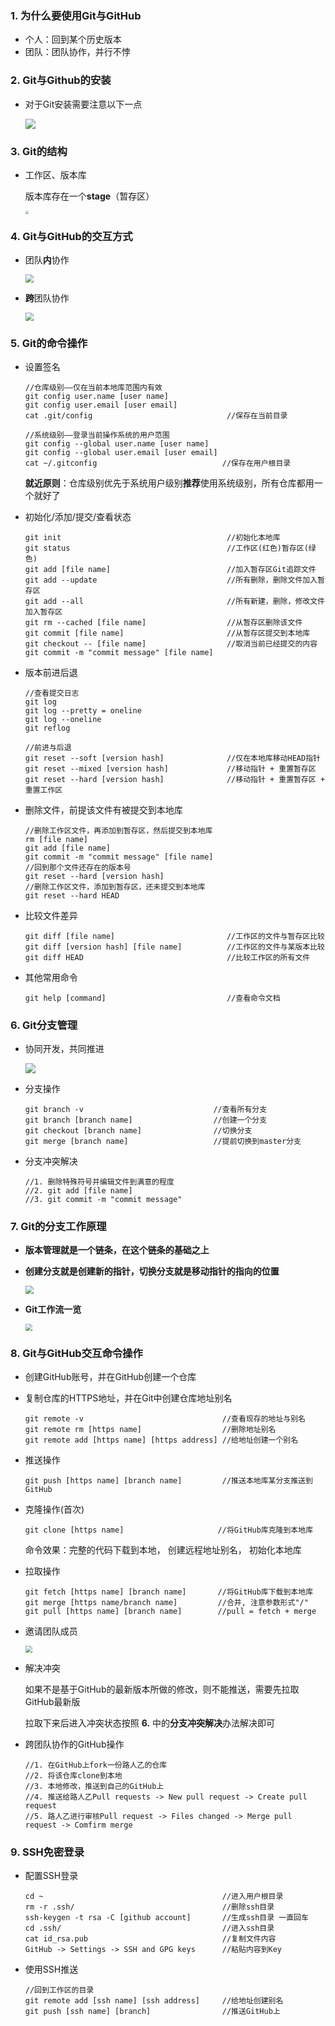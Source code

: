 ### 1. 为什么要使用Git与GitHub

- 个人：回到某个历史版本
- 团队：团队协作，并行不悖

### 2. Git与Github的安装

- 对于Git安装需要注意以下一点

  ![](https://github.com/CyS2020/Images/raw/master/%E5%AE%89%E8%A3%85Git%E9%80%89%E9%A1%B9.jpg)

### 3. Git的结构

- 工作区、版本库

  版本库存在一个**stage**（暂存区）

  <img src="https://github.com/CyS2020/Images/raw/master/Git%E7%BB%93%E6%9E%84.png" style="zoom:30%;" />

### 4. Git与GitHub的交互方式

- 团队**内**协作

  <img src="https://github.com/CyS2020/Images/raw/master/Git%E5%9B%A2%E9%98%9F%E5%86%85%E5%8D%8F%E4%BD%9C.jpg" style="zoom: 80%;" />

- **跨**团队协作

  <img src="https://github.com/CyS2020/Images/raw/master/Git%E8%B7%A8%E5%9B%A2%E9%98%9F%E5%8D%8F%E4%BD%9C.jpg" style="zoom: 80%;" />

### 5. Git的命令操作

- 设置签名

  ```
  //仓库级别——仅在当前本地库范围内有效
  git config user.name [user name]
  git config user.email [user email]
  cat .git/config                              //保存在当前目录
  ```

  ```
  //系统级别——登录当前操作系统的用户范围
  git config --global user.name [user name]
  git config --global user.email [user email]
  cat ~/.gitconfig                            //保存在用户根目录
  ```

  **就近原则**：仓库级别优先于系统用户级别**推荐**使用系统级别，所有仓库都用一个就好了

- 初始化/添加/提交/查看状态

  ```
  git init                                     //初始化本地库
  git status                                   //工作区(红色)暂存区(绿色)
  git add [file name]                          //加入暂存区Git追踪文件
  git add --update                             //所有删除，删除文件加入暂存区
  git add --all                                //所有新建，删除，修改文件加入暂存区
  git rm --cached [file name]                  //从暂存区删除该文件
  git commit [file name]                       //从暂存区提交到本地库
  git checkout -- [file name]                  //取消当前已经提交的内容
  git commit -m "commit message" [file name]
  ```
- 版本前进后退

  ```
  //查看提交日志
  git log
  git log --pretty = oneline
  git log --oneline
  git reflog				
  ```

  ```
  //前进与后退
  git reset --soft [version hash]              //仅在本地库移动HEAD指针
  git reset --mixed [version hash]             //移动指针 + 重置暂存区
  git reset --hard [version hash]              //移动指针 + 重置暂存区 + 重置工作区
  ```

- 删除文件，前提该文件有被提交到本地库

  ```
  //删除工作区文件，再添加到暂存区，然后提交到本地库
  rm [file name] 
  git add [file name]
  git commit -m "commit message" [file name]
  //回到那个文件还存在的版本号
  git reset --hard [version hash]
  //删除工作区文件，添加到暂存区，还未提交到本地库
  git reset --hard HEAD
  ```

- 比较文件差异

  ```
  git diff [file name]                         //工作区的文件与暂存区比较
  git diff [version hash] [file name]          //工作区的文件与某版本比较
  git diff HEAD                                //比较工作区的所有文件
  ```
- 其他常用命令

  ```
  git help [command]                           //查看命令文档
  ```

### 6. Git分支管理

- 协同开发，共同推进

  ![](https://github.com/CyS2020/Images/raw/master/Git%E5%A4%9A%E5%88%86%E6%94%AF%E5%8D%8F%E5%90%8C%E5%BC%80%E5%8F%91.jpg)

- 分支操作

  ```
  git branch -v                             //查看所有分支
  git branch [branch name]                  //创建一个分支
  git checkout [branch name]                //切换分支
  git merge [branch name]                   //提前切换到master分支
  ```

- 分支冲突解决

  ```
  //1. 删除特殊符号并编辑文件到满意的程度
  //2. git add [file name]
  //3. git commit -m "commit message"
  ```

### 7. Git的分支工作原理

- **版本管理就是一个链条，在这个链条的基础之上**

- **创建分支就是创建新的指针，切换分支就是移动指针的指向的位置**

  <img src="https://github.com/CyS2020/Images/raw/master/Git%E5%88%86%E6%94%AF%E5%B7%A5%E4%BD%9C%E5%8E%9F%E7%90%86.jpg" style="zoom:80%;" />

- **Git工作流一览**

    <img src="https://github.com/CyS2020/Images/raw/master/Git%E5%B7%A5%E4%BD%9C%E6%B5%81.png.jpg" style="zoom:67%;" />

### 8. Git与GitHub交互命令操作

- 创建GitHub账号，并在GitHub创建一个仓库

- 复制仓库的HTTPS地址，并在Git中创建仓库地址别名

  ```
  git remote -v                               //查看现存的地址与别名
  git remote rm [https name]                  //删除地址别名
  git remote add [https name] [https address] //给地址创建一个别名
  ```

- 推送操作

  ```
  git push [https name] [branch name]         //推送本地库某分支推送到GitHub
  ```

- 克隆操作(首次)

  ```
  git clone [https name]                     //将GitHub库克隆到本地库
  ```

  命令效果：完整的代码下载到本地， 创建远程地址别名， 初始化本地库

- 拉取操作

  ```
  git fetch [https name] [branch name]       //将GitHub库下载到本地库
  git merge [https name/branch name]         //合并, 注意参数形式"/"
  git pull [https name] [branch name]        //pull = fetch + merge
  ```

- 邀请团队成员

  <img src="https://github.com/CyS2020/Images/raw/master/GitHub%E9%82%80%E8%AF%B7%E5%9B%A2%E9%98%9F%E6%88%90%E5%91%98.jpg" style="zoom:67%;" />

- 解决冲突

  如果不是基于GitHub的最新版本所做的修改，则不能推送，需要先拉取GitHub最新版

  拉取下来后进入冲突状态按照 **6.** 中的**分支冲突解决**办法解决即可

- 跨团队协作的GitHub操作

  ```
  //1. 在GitHub上fork一份路人乙的仓库
  //2. 将该仓库clone到本地
  //3. 本地修改，推送到自己的GitHub上
  //4. 推送给路人乙Pull requests -> New pull request -> Create pull request 
  //5. 路人乙进行审核Pull request -> Files changed -> Merge pull request -> Comfirm merge
  ```

### 9. SSH免密登录

- 配置SSH登录

  ```
  cd ~                                        //进入用户根目录
  rm -r .ssh/                                 //删除ssh目录
  ssh-keygen -t rsa -C [github account]       //生成ssh目录 一直回车
  cd .ssh/                                    //进入ssh目录
  cat id_rsa.pub                              //复制文件内容
  GitHub -> Settings -> SSH and GPG keys      //粘贴内容到Key
  ```

- 使用SSH推送

  ```
  //回到工作区的目录
  git remote add [ssh name] [ssh address]     //给地址创建别名
  git push [ssh name] [branch]                //推送GitHub上
  ```


